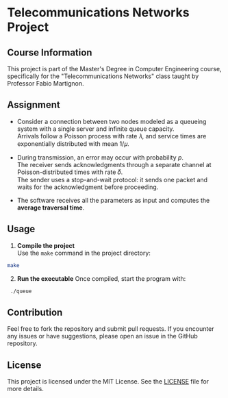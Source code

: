 # Telecommunications Networks Project

## Course Information

This project is part of the Master's Degree in Computer Engineering course, specifically for the "Telecommunications Networks" class taught by Professor Fabio Martignon.

## Assignment

- Consider a connection between two nodes modeled as a queueing system with a single server and infinite queue capacity.  
Arrivals follow a Poisson process with rate 𝜆, and service times are exponentially distributed with mean 1/𝜇.

- During transmission, an error may occur with probability *p*.  
The receiver sends acknowledgments through a separate channel at Poisson-distributed times with rate 𝛿.  
The sender uses a stop-and-wait protocol: it sends one packet and waits for the acknowledgment before proceeding.

- The software receives all the parameters as input and computes the **average traversal time**.

## Usage

1. **Compile the project**  
 Use the `make` command in the project directory:
 ```bash
 make
```
   
2. **Run the executable**
  Once compiled, start the program with:
```bash
 ./queue
```

## Contribution

Feel free to fork the repository and submit pull requests. If you encounter any issues or have suggestions, please open an issue in the GitHub repository.

## License

This project is licensed under the MIT License. See the [LICENSE](LICENSE) file for more details.
